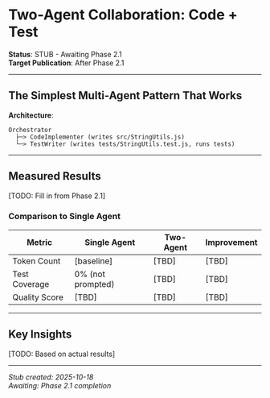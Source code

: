# Two-Agent Collaboration: Code + Test

**Status**: STUB - Awaiting Phase 2.1  
**Target Publication**: After Phase 2.1  

---

## The Simplest Multi-Agent Pattern That Works

**Architecture**:
```
Orchestrator
  ├─> CodeImplementer (writes src/StringUtils.js)
  └─> TestWriter (writes tests/StringUtils.test.js, runs tests)
```

---

## Measured Results

[TODO: Fill in from Phase 2.1]

### Comparison to Single Agent

| Metric | Single Agent | Two-Agent | Improvement |
|--------|--------------|-----------|-------------|
| Token Count | [baseline] | [TBD] | [TBD] |
| Test Coverage | 0% (not prompted) | [TBD] | [TBD] |
| Quality Score | [TBD] | [TBD] | [TBD] |

---

## Key Insights

[TODO: Based on actual results]

---

*Stub created: 2025-10-18*  
*Awaiting: Phase 2.1 completion*
